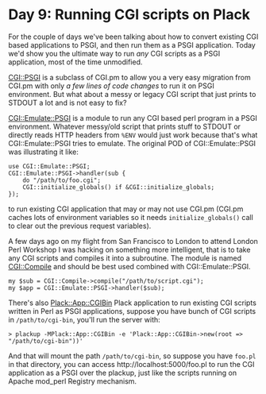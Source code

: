 # Day 9: Running CGI scripts on Plack

For the couple of days we've been talking about how to convert existing CGI based applications to PSGI, and then run them as a PSGI application. Today we'd show you the ultimate way to run _any_ CGI scripts as a PSGI application, most of the time unmodified.

[CGI::PSGI][1] is a subclass of CGI.pm to allow you a very easy migration from CGI.pm with only _a few lines of code changes_ to run it on PSGI environment. But what about a messy or legacy CGI script that just prints to STDOUT a lot and is not easy to fix?

[CGI::Emulate::PSGI][2] is a module to run any CGI based perl program in a PSGI environment. Whatever messy/old script that prints stuff to STDOUT or directly reads HTTP headers from `%ENV` would just work because that's what CGI::Emulate::PSGI tries to emulate. The original POD of CGI::Emulate::PSGI was illustrating it like:

```
use CGI::Emulate::PSGI;
CGI::Emulate::PSGI->handler(sub {
    do "/path/to/foo.cgi";
    CGI::initialize_globals() if &CGI::initialize_globals;
});
```

to run existing CGI application that may or may not use CGI.pm (CGI.pm caches lots of environment variables so it needs `initialize_globals()` call to clear out the previous request variables).

A few days ago on my flight from San Francisco to London to attend London Perl Workshop I was hacking on something more intelligent, that is to take any CGI scripts and compiles it into a subroutine. The module is named [CGI::Compile][3] and should be best used combined with CGI::Emulate::PSGI.

```
my $sub = CGI::Compile->compile("/path/to/script.cgi");
my $app = CGI::Emulate::PSGI->handler($sub);
```

There's also [Plack::App::CGIBin][4] Plack application to run existing CGI scripts written in Perl as PSGI applications, suppose you have bunch of CGI scripts in `/path/to/cgi-bin`, you'll run the server with:

```
> plackup -MPlack::App::CGIBin -e 'Plack::App::CGIBin->new(root => "/path/to/cgi-bin"))'
```

And that will mount the path `/path/to/cgi-bin`, so suppose you have `foo.pl` in that directory, you can access http://localhost:5000/foo.pl to run the CGI application as a PSGI over the plackup, just like the scripts running on Apache mod\_perl Registry mechanism.

  [1]: http://search.cpan.org/perldoc?CGI::PSGI
  [2]: http://search.cpan.org/perldoc?CGI::Emulate::PSGI
  [3]: http://search.cpan.org/perldoc?CGI::Comple
  [4]: http://search.cpan.org/perldoc?Plack::App::CGIBin
